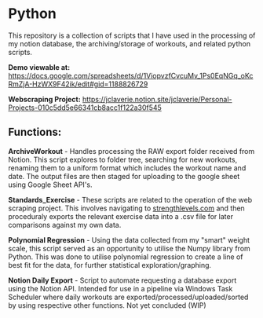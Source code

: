 <h1>Python</h1>

This repository is a collection of scripts that I have used in the processing of my notion database, the archiving/storage of workouts, and related python scripts.

<b>Demo viewable at:</b> https://docs.google.com/spreadsheets/d/1ViopvzfCvcuMv_1Ps0EqNGq_oKcRmZjA-HzWX9F42ik/edit#gid=1188826729

<b>Webscraping Project:</b> https://jclaverie.notion.site/jclaverie/Personal-Projects-010c5dd5e66341cb8acc1f122a30f545

<h2>Functions:</h2>


<b>ArchiveWorkout</b> - Handles processing the RAW export folder received from Notion. This script explores to folder tree, searching for new workouts, renaming them to a uniform format which includes the workout name and date. The output files are then staged for uploading to the google sheet using Google Sheet API's. 

<b>Standards_Exercise</b> - These scripts are related to the operation of the web scraping project. This involves navigating to [strengthlevels.com](https://strengthlevel.com/strength-standards) and then proceduraly exports the relevant exercise data into a .csv file for later comparisons against my own data.

<b>Polynomial Regression</b> - Using the data collected from my "smart" weight scale, this script served as an opportunity to utilise the Numpy library from Python. This was done to utilise polynomial regression to create a line of best fit for the data, for further statistical exploration/graphing.

<b>Notion Daily Export</b> - Script to automate requesting a database export using the Notion API. Intended for use in a pipeline via Windows Task Scheduler where daily workouts are exported/processed/uploaded/sorted by using respective other functions. Not yet concluded (WIP)

                    
